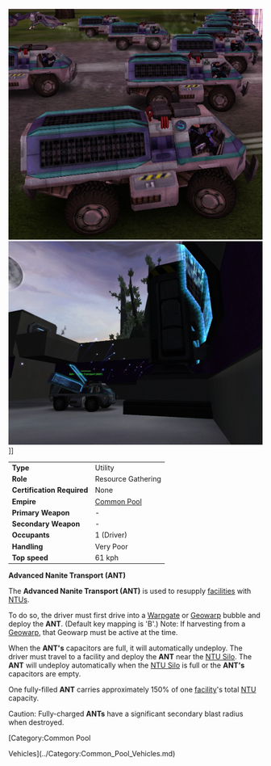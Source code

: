 ![](../images/Ant.jpg "fig:Ant.jpg")
![](../images/ANTatSilo.jpg "fig:ANTatSilo.jpg")\]\]

|                            |                                              |
| -------------------------- | -------------------------------------------- |
| **Type**                   | Utility                                      |
| **Role**                   | Resource Gathering                           |
| **Certification Required** | None                                         |
| **Empire**                 | [Common Pool](../terminology/Common_Pool.md) |
| **Primary Weapon**         | \-                                           |
| **Secondary Weapon**       | \-                                           |
| **Occupants**              | 1 (Driver)                                   |
| **Handling**               | Very Poor                                    |
| **Top speed**              | 61 kph                                       |

**Advanced Nanite Transport (ANT)**

The **Advanced Nanite Transport (ANT)** is used to resupply
[facilities](../locations/Facilities.md) with [NTUs](../items/NTU.md).

To do so, the driver must first drive into a
[Warpgate](../locations/Warpgate.md) or [Geowarp](../locations/Geowarp.md)
bubble and deploy the **ANT**. (Default key mapping is 'B'.) Note: If harvesting
from a [Geowarp](../locations/Geowarp.md), that Geowarp must be active at the
time.

When the **ANT's** capacitors are full, it will automatically undeploy. The
driver must travel to a facility and deploy the **ANT** near the
[NTU Silo](../locations/NTU_Silo.md). The **ANT** will undeploy automatically
when the [NTU Silo](../locations/NTU_Silo.md) is full or the **ANT's**
capacitors are empty.

One fully-filled **ANT** carries approximately 150% of one
[facility](../locations/Facilities.md)'s total [NTU](../items/NTU.md) capacity.

Caution: Fully-charged **ANTs** have a significant secondary blast radius when
destroyed.

<!--[Category:Game Items](../Category:Game_Items.md)-->
<!--[Category:Vehicles](../Category:Vehicles.md)--> [Category:Common Pool

Vehicles](../Category:Common_Pool_Vehicles.md)
<!--[Category:Ground Vehicles](../Category:Ground_Vehicles.md)-->
